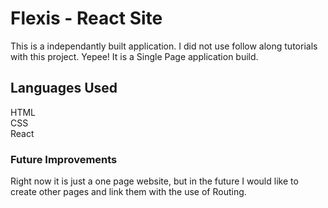 # Flexis - React Site 
This is a independantly built application.  I did not use follow along tutorials with this project.  Yepee!
It is a Single Page application build.

## Languages Used

HTML<br/>
CSS <br />
React <br/>

### Future Improvements

Right now it is just a one page website, but in the future I would like to create other pages and link them with the use of Routing.

